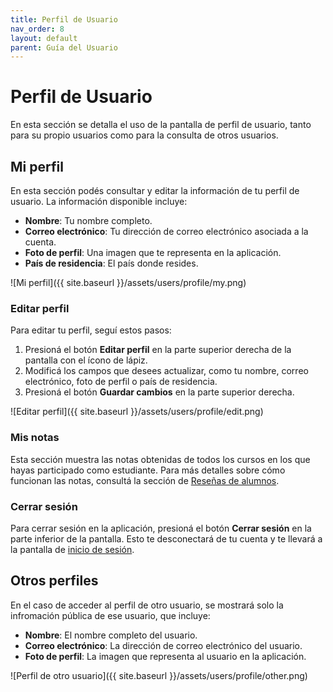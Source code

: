 ```yaml
---
title: Perfil de Usuario
nav_order: 8
layout: default
parent: Guía del Usuario
---
```


# Perfil de Usuario

En esta sección se detalla el uso de la pantalla de perfil de usuario, tanto para su propio usuarios como para la consulta de otros usuarios.

## Mi perfil

En esta sección podés consultar y editar la información de tu perfil de usuario. La información disponible incluye:

- **Nombre**: Tu nombre completo.
- **Correo electrónico**: Tu dirección de correo electrónico asociada a la cuenta.
- **Foto de perfil**: Una imagen que te representa en la aplicación.
- **País de residencia**: El país donde resides.

![Mi perfil]({{ site.baseurl }}/assets/users/profile/my.png)

### Editar perfil

Para editar tu perfil, seguí estos pasos:

1. Presioná el botón **Editar perfil** en la parte superior derecha de la pantalla con el ícono de lápiz.
2. Modificá los campos que desees actualizar, como tu nombre, correo electrónico, foto de perfil o país de residencia.
3. Presioná el botón **Guardar cambios** en la parte superior derecha.

![Editar perfil]({{ site.baseurl }}/assets/users/profile/edit.png)

### Mis notas

Esta sección muestra las notas obtenidas de todos los cursos en los que hayas participado como estudiante. Para más detalles sobre cómo funcionan las notas, consultá la sección de [Reseñas de alumnos](../reviews). <!-- TODO: Change LINK -->

### Cerrar sesión

Para cerrar sesión en la aplicación, presioná el botón **Cerrar sesión** en la parte inferior de la pantalla. Esto te desconectará de tu cuenta y te llevará a la pantalla de [inicio de sesión](../login).

## Otros perfiles

En el caso de acceder al perfil de otro usuario, se mostrará solo la infromación pública de ese usuario, que incluye:

- **Nombre**: El nombre completo del usuario.
- **Correo electrónico**: La dirección de correo electrónico del usuario.
- **Foto de perfil**: La imagen que representa al usuario en la aplicación.

![Perfil de otro usuario]({{ site.baseurl }}/assets/users/profile/other.png)
